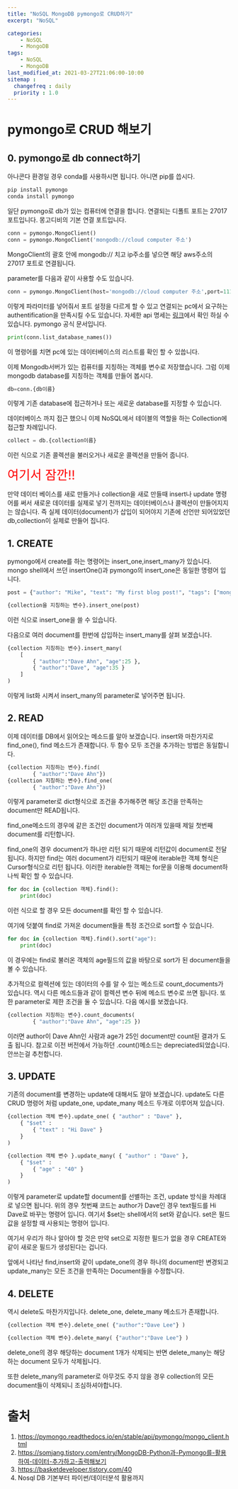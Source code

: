```yaml
---
title: "NoSQL MongoDB pymongo로 CRUD하기"
excerpt: "NoSQL"

categories:
    - NoSQL
    - MongoDB
tags:
    - NoSQL
    - MongoDB
last_modified_at: 2021-03-27T21:06:00-10:00
sitemap :
  changefreq : daily
  priority : 1.0
--- 
```


# pymongo로 CRUD 해보기

## 0. pymongo로 db connect하기

아나콘다 환경일 경우 conda를 사용하시면 됩니다.
아니면 pip를 씁시다.

```python
pip install pymongo
conda install pymongo
```

일단 pymongo로 db가 있는 컴퓨터에 연결을 합니다. 연결되는 디폴트 포트는 27017 포트입니다. 몽고디비의 기본 연결 포트입니다.
```python
conn = pymongo.MongoClient()
conn = pymongo.MongoClient('mongodb://cloud computer 주소')
```
MongoClient의 괄호 안에 mongodb:// 치고 ip주소를 넣으면 해당 aws주소의 27017 포트로 연결됩니다. 

parameter를 다음과 같이 사용할 수도 있습니다.
```python
conn = pymongo.MongoClient(host='mongodb://cloud computer 주소',port=11111,username='jihoon',password='123123')
```
이렇게 파라미터를 넣어줘서 포트 설정을 다르게 할 수 있고 연결되는 pc에서 요구하는 authentification을 만족시킬 수도 있습니다.
자세한 api 명세는 [링크](https://pymongo.readthedocs.io/en/stable/api/pymongo/mongo_client.html)에서 확인 하실 수 있습니다. pymongo 공식 문서입니다.

```python
print(conn.list_database_names())
```
이 명령어를 치면 pc에 있는 데이터베이스의 리스트를 확인 할 수 있씁니다. 


이제 Mongodb서버가 있는 컴퓨터를 지칭하는 객체를 변수로 저장했습니다. 그럼 이제 mongodb database를 지칭하는 객체를 만들어 봅시다.

```python
db=conn.{db이름}
```
이렇게 기존 database에 접근하거나 또는 새로운 database를 지정할 수 있습니다.

데이터베이스 까지 접근 했으니 이제 NoSQL에서 테이블의 역할을 하는 Collection에 접근할 차례입니다.
```python
collect = db.{collection이름}
```
이런 식으로 기존 콜렉션을 불러오거나 새로운 콜렉션을 만들어 줍니다.

<span style="color:red; font-size:2em">여기서 잠깐!!</span>

만약 데이터 베이스를 새로 만들거나 collection을 새로 만들때 insert나 update 명령어를 써서 새로운 데이터를 실제로 넣기 전까지는 데이터베이스나 콜렉션이 만들어지지는 않습니다. 즉 실제 데이터(document)가 삽입이 되어야지 기존에 선언만 되어있었던 db,collection이 실제로 만들어 집니다.

## 1. CREATE
pymongo에서 create를 하는 명령어는 insert_one,insert_many가 있습니다.
mongo shell에서 쓰던 insertOne()과 pymongo의 insert_one은 동일한 명령어 입니다.

```python
post = {"author": "Mike", "text": "My first blog post!", "tags": ["mongodb", "python", "pymongo"] }

{collection을 지칭하는 변수}.insert_one(post)
```
이런 식으로 insert_one을 쓸 수 있습니다.

다음으로 여러 document를 한번에 삽입하는 insert_many를 살펴 보겠습니다.
```python
{collection 지칭하는 변수}.insert_many(
    [
        { "author":"Dave Ahn", "age":25 },
        { "author":"Dave", "age":35 }
    ]
)
```
이렇게 list화 시켜서 insert_many의 parameter로 넣어주면 됩니다.

## 2. READ
이제 데이터를 DB에서 읽어오는 메소드를 알아 보겠습니다.
insert와 마찬가지로 find_one(), find 메소드가 존재합니다. 두 함수 모두 조건을 추가하는 방법은 동일합니다.

```python
{collection 지칭하는 변수}.find(
        { "author":"Dave Ahn"})
{collection 지칭하는 변수}.find_one(
        { "author":"Dave Ahn"})
```
이렇게 parameter로 dict형식으로 조건을 추가해주면 해당 조건을 만족하는 document만 READ됩니다.

find_one메소드의 경우에 같은 조건인 document가 여러개 있을때 제일 첫번째 document를 리턴합니다.

find_one의 경우 document가 하나만 리턴 되기 때문에 리턴값이 document로 전달 됩니다. 하지만 find는 여러 document가 리턴되기 때문에 iterable한 객체 형식은 Cursor형식으로 리턴 됩니다. 이러한 iterable한 객체는 for문을 이용해 document하나씩 확인 할 수 있습니다.

```python
for doc in {collection 객체}.find():
    print(doc)
```
이런 식으로 할 경우 모든 document를 확인 할 수 있습니다.

여기에 덧붙여 find로 가져온 document들을 특정 조건으로 sort할 수 있습니다.

```python
for doc in {collection 객체}.find().sort("age"):
    print(doc)
```
이 경우에는 find로 불러온 객체의 age필드의 값을 바탕으로 sort가 된 document들을 볼 수 있습니다.

추가적으로 컬렉션에 있는 데이터의 수를 알 수 있는 메소드로 count_documents가 있습니다.  역시 다른 메소드들과 같이 컬렉션 변수 뒤에 메소드 변수로 쓰면 됩니다. 또한 parameter로 제한 조건을 둘 수 있습니다. 다음 예시를 보겠습니다.

```python
{collection 지칭하는 변수}.count_documents(
        { "author":"Dave Ahn", "age":25 })
```
이러면 author이 Dave Ahn인 사람과 age가 25인 document만 count된 결과가 도출 됩니다.
참고로 이전 버전에서 가능하던 .count()메소드는 depreciated되었습니다. 안쓰는걸 추천합니다.

## 3. UPDATE
기존의 document를 변경하는 update에 대해서도 알아 보겠습니다. update도 다른 CRUD 명령어 처럼 update_one, update_many 메소드 두개로 이루어져 있습니다.

```python
{collection 객체 변수}.update_one( { "author" : "Dave" }, 
    { "$set" : 
        { "text" : "Hi Dave" }
    }
)

{collection 객체 변수 }.update_many( { "author" : "Dave" }, 
    { "$set" : 
        { "age" : "40" }
    }
)
```
이렇게 parameter로 update할 document를 선별하는 조건, update 방식을 차례대로 넣으면 됩니다. 위의 경우 첫번째 코드는 author가 Dave인 경우 text필드를 Hi Dave로 바꾸는 명령어 입니다. 여기서 $set는 shell에서의 set와 같습니다. set은 필드값을 설정할 때 사용되는 명령어 입니다.

여기서 우리가 하나 알아야 할 것은 만약 set으로 지정한 필드가 없을 경우 CREATE와 같이 새로운 필드가 생성된다는 겁니다.

앞에서 나타난 find,insert와 같이 update_one의 경우 하나의 document만 변경되고 update_many는 모든 조건을 만족하는 Document들을 수정합니다.


## 4. DELETE

역시 delete도 마찬가지입니다.
delete_one, delete_many 메소드가 존재합니다.

```python
{collection 객체 변수}.delete_one( {"author":"Dave Lee"} )

{collection 객체 변수}.delete_many( {"author":"Dave Lee"} )
```

delete_one의 경우 해당하는 document 1개가 삭제되는 반면
delete_many는 해당하는 document 모두가 삭제됩니다.

또한 delete_many의 parameter로 아무것도 주지 않을 경우 collection의 모든 document들이 삭제되니 조심하셔야합니다.


# 출처
1. https://pymongo.readthedocs.io/en/stable/api/pymongo/mongo_client.html
2. https://somjang.tistory.com/entry/MongoDB-Python과-Pymongo를-활용하여-데이터-추가하고-출력해보기
3. https://basketdeveloper.tistory.com/40
4. Nosql DB 기본부터 파이썬/데이터분석 활용까지